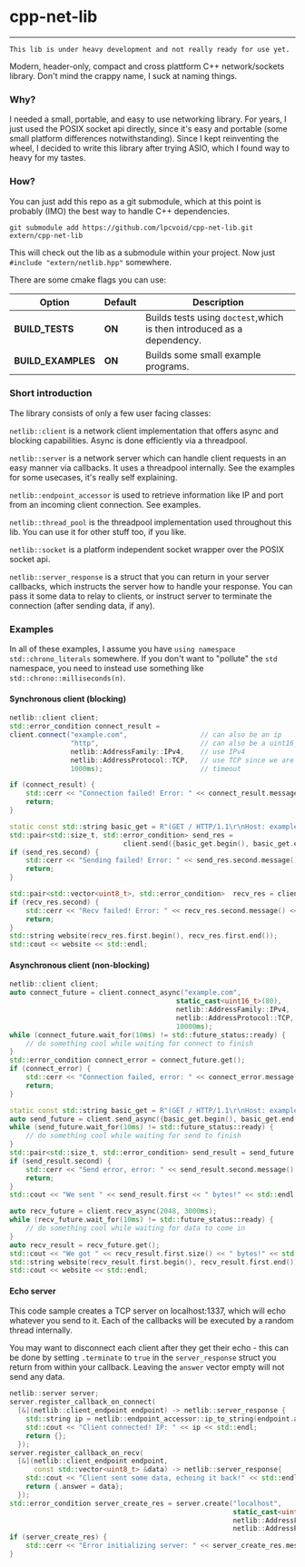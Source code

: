 # cpp-net-lib

***

    This lib is under heavy development and not really ready for use yet.

Modern, header-only, compact and cross plattform C++ network/sockets library. 
Don't mind the crappy name, I suck at naming things.

### Why?

I needed a small, portable, and easy to use networking library. 
For years, I just used the POSIX socket api directly, since it's
easy and portable (some small platform differences notwithstanding).
Since I kept reinventing the wheel, I decided to write this library 
after trying ASIO, which I found way to heavy for my tastes.

### How?

You can just add this repo as a git submodule, which at this point is
probably (IMO) the best way to handle C++ dependencies.

```shell
git submodule add https://github.com/lpcvoid/cpp-net-lib.git extern/cpp-net-lib
```

This will check out the lib as a submodule within your project. Now just `#include "extern/netlib.hpp"` somewhere.

There are some cmake flags you can use:

| Option | Default | Description  |
|---|---|---|
| __BUILD_TESTS__ | __ON__ | Builds tests using `doctest`,which is then introduced as a dependency.  |
| __BUILD_EXAMPLES__ | __ON__  | Builds some small example programs. |

### Short introduction

The library consists of only a few user facing classes:

`netlib::client` is a network client implementation that offers async and blocking capabilities. Async is done efficiently via a threadpool.
 
`netlib::server` is a network server which can handle client requests in an easy manner via callbacks. It uses a threadpool internally. 
See the examples for some usecases, it's really self explaining.

`netlib::endpoint_accessor` is used to retrieve information like IP and port from an incoming client connection. See examples.

`netlib::thread_pool` is the threadpool implementation used throughout this lib. You can use it for other stuff too, 
if you like.

`netlib::socket` is a platform independent socket wrapper over the POSIX socket api.

`netlib::server_response` is a struct that you can return in your server callbacks, which instructs the server how to handle your
response. You can pass it some data to relay to clients, or instruct server to terminate the connection (after sending data, if any).

### Examples

In all of these examples, I assume you have `using namespace std::chrono_literals` 
somewhere. If you don't want to "pollute" the `std` namespace, you need to
instead use something like `std::chrono::milliseconds(n)`.

#### Synchronous client (blocking)

```c++
netlib::client client;
std::error_condition connect_result = 
client.connect("example.com",                  // can also be an ip
               "http",                         // can also be a uint16_t port
               netlib::AddressFamily::IPv4,    // use IPv4
               netlib::AddressProtocol::TCP,   // use TCP since we are interested in http
               1000ms);                        // timeout

if (connect_result) {
    std::cerr << "Connection failed! Error: " << connect_result.message() << std::endl;
    return;
}

static const std::string basic_get = R"(GET / HTTP/1.1\r\nHost: example.com\r\n\r\n)";
std::pair<std::size_t, std::error_condition> send_res = 
                            client.send({basic_get.begin(), basic_get.end()}, 1000ms);
if (send_res.second) {
    std::cerr << "Sending failed! Error: " << send_res.second.message() << std::endl;
    return;
}

std::pair<std::vector<uint8_t>, std::error_condition>  recv_res = client.recv(2048, 3000ms);
if (recv_res.second) {
    std::cerr << "Recv failed! Error: " << recv_res.second.message() << std::endl;
    return;
}
std::string website(recv_res.first.begin(), recv_res.first.end());
std::cout << website << std::endl;
```
#### Asynchronous client (non-blocking)

```c++
netlib::client client;
auto connect_future = client.connect_async("example.com",
                                         static_cast<uint16_t>(80),
                                         netlib::AddressFamily::IPv4,
                                         netlib::AddressProtocol::TCP,
                                         10000ms);
while (connect_future.wait_for(10ms) != std::future_status::ready) {
    // do something cool while waiting for connect to finish
}
std::error_condition connect_error = connect_future.get();
if (connect_error) {
    std::cerr << "Connection failed, error: " << connect_error.message() << std::endl;
    return;
}

static const std::string basic_get = R"(GET / HTTP/1.1\r\nHost: example.com\r\n\r\n)";
auto send_future = client.send_async({basic_get.begin(), basic_get.end()},1000ms);
while (send_future.wait_for(10ms) != std::future_status::ready) {
    // do something cool while waiting for send to finish
}
std::pair<std::size_t, std::error_condition> send_result = send_future.get();
if (send_result.second) {
    std::cerr << "Send error, error: " << send_result.second.message() << std::endl;
    return;
}
std::cout << "We sent " << send_result.first << " bytes!" << std::endl;

auto recv_future = client.recv_async(2048, 3000ms);
while (recv_future.wait_for(10ms) != std::future_status::ready) {
    // do something cool while waiting for data to come in
}
auto recv_result = recv_future.get();
std::cout << "We got " << recv_result.first.size() << " bytes!" << std::endl;
std::string website(recv_result.first.begin(), recv_result.first.end());
std::cout << website << std::endl;
```
#### Echo server

This code sample creates a TCP server on localhost:1337, which will echo whatever you send to it. Each of the callbacks
will be executed by a random thread internally. 

You may want to disconnect each client after they get their echo - this can be done by setting `.terminate` to `true` in
the `server_response` struct you return from within your callback. Leaving the `answer` vector empty will not send any data.

```c++
netlib::server server;
server.register_callback_on_connect(
  [&](netlib::client_endpoint endpoint) -> netlib::server_response {
    std::string ip = netlib::endpoint_accessor::ip_to_string(endpoint.addr, endpoint.addr_len).value();
    std::cout << "Client connected! IP: " << ip << std::endl;
    return {};
  });
server.register_callback_on_recv(
  [&](netlib::client_endpoint endpoint,
      const std::vector<uint8_t> &data) -> netlib::server_response{
    std::cout << "Client sent some data, echoing it back!" << std::endl;
    return {.answer = data};
  });
std::error_condition server_create_res = server.create("localhost", 
                                                       static_cast<uint16_t>(1337), 
                                                       netlib::AddressFamily::IPv4,
                                                       netlib::AddressProtocol::TCP);
if (server_create_res) {
    std::cerr << "Error initializing server: " << server_create_res.message() << std::endl;
}
```